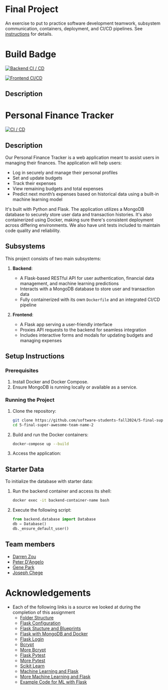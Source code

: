 # Final Project

An exercise to put to practice software development teamwork, subsystem communication, containers, deployment, and CI/CD pipelines. See [instructions](./instructions.md) for details.

# Build Badge

[![Backend CI / CD](https://github.com/software-students-fall2024/5-final-super-awesome-team-name-2/actions/workflows/backend.yml/badge.svg)](https://github.com/software-students-fall2024/5-final-super-awesome-team-name-2/actions/workflows/backend.yml)

[![Frontend CI/CD](https://github.com/software-students-fall2024/5-final-super-awesome-team-name-2/actions/workflows/frontend.yml/badge.svg)](https://github.com/software-students-fall2024/5-final-super-awesome-team-name-2/actions/workflows/frontend.yml)

## Description

# Personal Finance Tracker

[![CI / CD](https://github.com/software-students-fall2024/5-final-super-awesome-team-name-2/actions/workflows/build.yml/badge.svg)](https://github.com/software-students-fall2024/5-final-super-awesome-team-name-2/actions/workflows/build.yml)

## Description

Our Personal Finance Tracker is a web application meant to assist users in managing their finances. The application will help users:

- Log in securely and manage their personal profiles
- Set and update budgets
- Track their expenses
- View remaining budgets and total expenses
- Predict next month’s expenses based on historical data using a built-in machine learning model

It's built with Python and Flask. The application utilizes a MongoDB database to securely store user data and transaction histories. It's also containerized using Docker, making sure there's consistent deployment across differing environments. We also have unit tests included to maintain code quality and reliability.

## Subsystems

This project consists of two main subsystems:

1. **Backend**:
   - A Flask-based RESTful API for user authentication, financial data management, and machine learning predictions
   - Interacts with a MongoDB database to store user and transaction data
   - Fully containerized with its own `Dockerfile` and an integrated CI/CD pipeline

2. **Frontend**:
   - A Flask app serving a user-friendly interface
   - Proxies API requests to the backend for seamless integration
   - Includes interactive forms and modals for updating budgets and managing expenses

## Setup Instructions

### Prerequisites

1. Install Docker and Docker Compose.
2. Ensure MongoDB is running locally or available as a service.


### Running the Project

1. Clone the repository:
   ```bash
   git clone https://github.com/software-students-fall2024/5-final-super-awesome-team-name-2.git
   cd 5-final-super-awesome-team-name-2
   ```

2. Build and run the Docker containers:
   ```bash
   docker-compose up --build
   ```

3. Access the application:


## Starter Data

To initialize the database with starter data:
1. Run the backend container and access its shell:
   ```bash
   docker exec -it backend-container-name bash
   ```
2. Execute the following script:
   ```python
   from backend.database import Database
   db = Database()
   db._ensure_default_user()
   ```

## Team members

- [Darren Zou](https://github.com/darrenzou)
- [Peter D'Angelo](https://github.com/dangelo729)
- [Gene Park](https://github.com/geneparkmcs)
- [Joseph Chege](https://github.com/JosephChege4)

# Acknowledgements

- Each of the following links is a source we looked at during the completion of this assignment
    - [Folder Structure](https://studygyaan.com/flask/best-folder-and-directory-structure-for-a-flask-project)
    - [Flask Configuration](https://codingnomads.com/python-flask-app-configuration-project-structure)
    - [Flask Stucture and Blueprints](https://www.digitalocean.com/community/tutorials/how-to-structure-a-large-flask-application-with-flask-blueprints-and-flask-sqlalchemy)
    - [Flask with MongoDB and Docker](https://www.digitalocean.com/community/tutorials/how-to-set-up-flask-with-mongodb-and-docker)
    - [Flask Login](https://www.digitalocean.com/community/tutorials/how-to-add-authentication-to-your-app-with-flask-login)
    - [Bcrypt](https://pypi.org/project/bcrypt/)
    - [More Bcrypt](https://www.geeksforgeeks.org/password-hashing-with-bcrypt-in-flask/)
    - [Flask Pytest](https://testdriven.io/blog/flask-pytest/)
    - [More Pytest](https://www.geeksforgeeks.org/pytest-tutorial-testing-python-application-using-pytest/)
    - [Scikit Learn](https://scikit-learn.org/dev/modules/generated/sklearn.linear_model.LinearRegression.html)
    - [Machine Learning and Flask](https://www.analyticsvidhya.com/blog/2020/04/how-to-deploy-machine-learning-model-flask/)
    - [More Machine Learning and Flask](https://33rdsquare.com/integrating-machine-learning-into-web-applications-with-flask/)
    - [Example Code for ML with Flask](https://github.com/2003HARSH/House-Price-Prediction-using-Machine-Learning)
